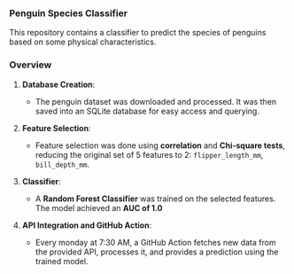 ### Penguin Species Classifier

This repository contains a classifier to predict the species of penguins based on some physical characteristics.

### Overview

1. **Database Creation**: 
   - The penguin dataset was downloaded and processed. It was then saved into an SQLite database for easy access and querying.
   
2. **Feature Selection**: 
   - Feature selection was done using **correlation** and **Chi-square tests**, reducing the original set of 5 features to 2: `flipper_length_mm`, `bill_depth_mm`.

3. **Classifier**: 
   - A **Random Forest Classifier** was trained on the selected features. The model achieved an **AUC of 1.0**

4. **API Integration and GitHub Action**:
   - Every monday at 7:30 AM, a GitHub Action fetches new data from the provided API, processes it, and provides a prediction using the trained model.


